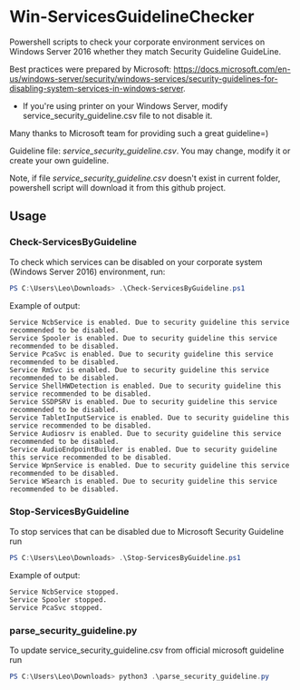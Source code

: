 # Win-ServicesGuidelineChecker

Powershell scripts to check your corporate environment services on Windows Server 2016 whether they match Security Guideline GuideLine.

Best practices were prepared by Microsoft:
https://docs.microsoft.com/en-us/windows-server/security/windows-services/security-guidelines-for-disabling-system-services-in-windows-server.

* If you're using printer on your Windows Server, modify service_security_guideline.csv file to not disable it.

Many thanks to Microsoft team for providing such a great guideline=)

Guideline file: _service_security_guideline.csv_. You may change, modify it or create your own guideline.

Note, if file _service_security_guideline.csv_ doesn't exist in current folder, powershell script will download it from this github project.

## Usage

### Check-ServicesByGuideline
To check which services can be disabled on your corporate system (Windows Server 2016) environment, run:
```powershell
PS C:\Users\Leo\Downloads> .\Check-ServicesByGuideline.ps1
```
Example of output:
```
Service NcbService is enabled. Due to security guideline this service recommended to be disabled.
Service Spooler is enabled. Due to security guideline this service recommended to be disabled.
Service PcaSvc is enabled. Due to security guideline this service recommended to be disabled.
Service RmSvc is enabled. Due to security guideline this service recommended to be disabled.
Service ShellHWDetection is enabled. Due to security guideline this service recommended to be disabled.
Service SSDPSRV is enabled. Due to security guideline this service recommended to be disabled.
Service TabletInputService is enabled. Due to security guideline this service recommended to be disabled.
Service Audiosrv is enabled. Due to security guideline this service recommended to be disabled.
Service AudioEndpointBuilder is enabled. Due to security guideline this service recommended to be disabled.
Service WpnService is enabled. Due to security guideline this service recommended to be disabled.
Service WSearch is enabled. Due to security guideline this service recommended to be disabled.
```

### Stop-ServicesByGuideline
To stop services that can be disabled due to Microsoft Security Guideline run

```powershell
PS C:\Users\Leo\Downloads> .\Stop-ServicesByGuideline.ps1
```

Example of output:
```
Service NcbService stopped.
Service Spooler stopped.
Service PcaSvc stopped.
```

### parse_security_guideline.py

To update service_security_guideline.csv from official microsoft guideline run
```powershell
PS C:\Users\Leo\Downloads> python3 .\parse_security_guideline.py
```

